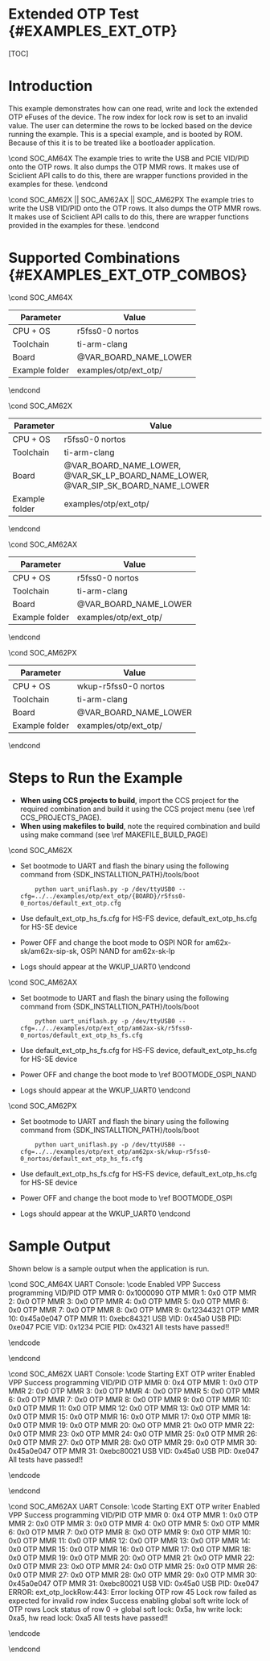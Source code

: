 # Extended OTP Test {#EXAMPLES_EXT_OTP}

[TOC]

# Introduction

This example demonstrates how can one read, write and lock the extended OTP eFuses of the device. The row index for lock row is set to an invalid value. The user can determine the rows to be locked based on the device running the example. This is a special example, and is booted by ROM. Because of this it is to be treated like a bootloader application.

\cond SOC_AM64X
The example tries to write the USB and PCIE VID/PID onto the OTP rows. It also dumps the OTP MMR rows. It makes use of Sciclient API calls to do this, there are wrapper functions provided in the examples for these.
\endcond


\cond SOC_AM62X || SOC_AM62AX || SOC_AM62PX
The example tries to write the USB VID/PID onto the OTP rows. It also dumps the OTP MMR rows. It makes use of Sciclient API calls to do this, there are wrapper functions provided in the examples for these.
\endcond
# Supported Combinations {#EXAMPLES_EXT_OTP_COMBOS}

\cond SOC_AM64X

 Parameter      | Value
 ---------------|-----------
 CPU + OS       | r5fss0-0 nortos
 Toolchain      | ti-arm-clang
 Board          | @VAR_BOARD_NAME_LOWER
 Example folder | examples/otp/ext_otp/

\endcond

\cond SOC_AM62X

 Parameter      | Value
 ---------------|-----------
 CPU + OS       | r5fss0-0 nortos
 Toolchain      | ti-arm-clang
 Board          | @VAR_BOARD_NAME_LOWER, @VAR_SK_LP_BOARD_NAME_LOWER, @VAR_SIP_SK_BOARD_NAME_LOWER
 Example folder | examples/otp/ext_otp/

\endcond

\cond SOC_AM62AX

 Parameter      | Value
 ---------------|-----------
 CPU + OS       | r5fss0-0 nortos
 Toolchain      | ti-arm-clang
 Board          | @VAR_BOARD_NAME_LOWER
 Example folder | examples/otp/ext_otp/

\endcond

\cond SOC_AM62PX

 Parameter      | Value
 ---------------|-----------
 CPU + OS       | wkup-r5fss0-0 nortos
 Toolchain      | ti-arm-clang
 Board          | @VAR_BOARD_NAME_LOWER
 Example folder | examples/otp/ext_otp/

\endcond
# Steps to Run the Example

- **When using CCS projects to build**, import the CCS project for the required combination
  and build it using the CCS project menu (see \ref CCS_PROJECTS_PAGE).
- **When using makefiles to build**, note the required combination and build using
  make command (see \ref MAKEFILE_BUILD_PAGE)

\cond SOC_AM62X
- Set bootmode to UART and flash the binary using the following command from {SDK_INSTALLTION_PATH}/tools/boot

          python uart_uniflash.py -p /dev/ttyUSB0 --cfg=../../examples/otp/ext_otp/{BOARD}/r5fss0-0_nortos/default_ext_otp.cfg

- Use default_ext_otp_hs_fs.cfg for HS-FS device, default_ext_otp_hs.cfg for HS-SE device
- Power OFF and change the boot mode to OSPI NOR for am62x-sk/am62x-sip-sk, OSPI NAND for am62x-sk-lp
- Logs should appear at the WKUP_UART0
\endcond

\cond SOC_AM62AX
- Set bootmode to UART and flash the binary using the following command from {SDK_INSTALLTION_PATH}/tools/boot

          python uart_uniflash.py -p /dev/ttyUSB0 --cfg=../../examples/otp/ext_otp/am62ax-sk/r5fss0-0_nortos/default_ext_otp_hs_fs.cfg

- Use default_ext_otp_hs_fs.cfg for HS-FS device, default_ext_otp_hs.cfg for HS-SE device
- Power OFF and change the boot mode to  \ref BOOTMODE_OSPI_NAND
- Logs should appear at the WKUP_UART0
\endcond

\cond SOC_AM62PX
- Set bootmode to UART and flash the binary using the following command from {SDK_INSTALLTION_PATH}/tools/boot

          python uart_uniflash.py -p /dev/ttyUSB0 --cfg=../../examples/otp/ext_otp/am62px-sk/wkup-r5fss0-0_nortos/default_ext_otp_hs_fs.cfg

- Use default_ext_otp_hs_fs.cfg for HS-FS device, default_ext_otp_hs.cfg for HS-SE device
- Power OFF and change the boot mode to  \ref BOOTMODE_OSPI
- Logs should appear at the WKUP_UART0
\endcond
# Sample Output

Shown below is a sample output when the application is run.

\cond SOC_AM64X
UART Console:
\code
Enabled VPP
Success programming VID/PID
OTP MMR 0: 0x1000090
OTP MMR 1: 0x0
OTP MMR 2: 0x0
OTP MMR 3: 0x0
OTP MMR 4: 0x0
OTP MMR 5: 0x0
OTP MMR 6: 0x0
OTP MMR 7: 0x0
OTP MMR 8: 0x0
OTP MMR 9: 0x12344321
OTP MMR 10: 0x45a0e047
OTP MMR 11: 0xebc84321
USB VID: 0x45a0
USB PID: 0xe047
PCIE VID: 0x1234
PCIE PID: 0x4321
All tests have passed!!

\endcode

\endcond


\cond SOC_AM62X
UART Console:
\code
Starting EXT OTP writer
Enabled VPP
Success programming VID/PID
OTP MMR 0: 0x4
OTP MMR 1: 0x0
OTP MMR 2: 0x0
OTP MMR 3: 0x0
OTP MMR 4: 0x0
OTP MMR 5: 0x0
OTP MMR 6: 0x0
OTP MMR 7: 0x0
OTP MMR 8: 0x0
OTP MMR 9: 0x0
OTP MMR 10: 0x0
OTP MMR 11: 0x0
OTP MMR 12: 0x0
OTP MMR 13: 0x0
OTP MMR 14: 0x0
OTP MMR 15: 0x0
OTP MMR 16: 0x0
OTP MMR 17: 0x0
OTP MMR 18: 0x0
OTP MMR 19: 0x0
OTP MMR 20: 0x0
OTP MMR 21: 0x0
OTP MMR 22: 0x0
OTP MMR 23: 0x0
OTP MMR 24: 0x0
OTP MMR 25: 0x0
OTP MMR 26: 0x0
OTP MMR 27: 0x0
OTP MMR 28: 0x0
OTP MMR 29: 0x0
OTP MMR 30: 0x45a0e047
OTP MMR 31: 0xebc80021
USB VID: 0x45a0
USB PID: 0xe047
All tests have passed!!


\endcode

\endcond

\cond SOC_AM62AX
UART Console:
\code
Starting EXT OTP writer
Enabled VPP
Success programming VID/PID
OTP MMR 0: 0x4
OTP MMR 1: 0x0
OTP MMR 2: 0x0
OTP MMR 3: 0x0
OTP MMR 4: 0x0
OTP MMR 5: 0x0
OTP MMR 6: 0x0
OTP MMR 7: 0x0
OTP MMR 8: 0x0
OTP MMR 9: 0x0
OTP MMR 10: 0x0
OTP MMR 11: 0x0
OTP MMR 12: 0x0
OTP MMR 13: 0x0
OTP MMR 14: 0x0
OTP MMR 15: 0x0
OTP MMR 16: 0x0
OTP MMR 17: 0x0
OTP MMR 18: 0x0
OTP MMR 19: 0x0
OTP MMR 20: 0x0
OTP MMR 21: 0x0
OTP MMR 22: 0x0
OTP MMR 23: 0x0
OTP MMR 24: 0x0
OTP MMR 25: 0x0
OTP MMR 26: 0x0
OTP MMR 27: 0x0
OTP MMR 28: 0x0
OTP MMR 29: 0x0
OTP MMR 30: 0x45a0e047
OTP MMR 31: 0xebc80021
USB VID: 0x45a0
USB PID: 0xe047
ERROR: ext_otp_lockRow:443: Error locking OTP row 45
Lock row failed as expected for invalid row index
Success enabling global soft write lock of OTP rows
Lock status of row 0 -> global soft lock: 0x5a, hw write lock: 0xa5, hw read lock: 0xa5
All tests have passed!!

\endcode

\endcond

